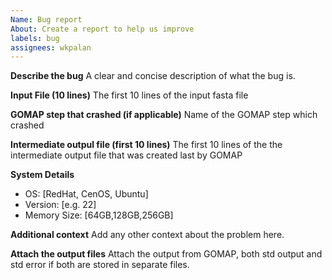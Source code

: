 ```yaml
---
Name: Bug report
About: Create a report to help us improve
labels: bug
assignees: wkpalan
---
```


**Describe the bug**
A clear and concise description of what the bug is.

**Input File (10 lines)**
 The first 10 lines of the input fasta file

**GOMAP step that crashed (if applicable)**
 Name of the GOMAP step which crashed

**Intermediate outpul file (first 10 lines)**
The first 10 lines of the the intermediate output file that was created last by GOMAP

**System Details**
 - OS: [RedHat, CenOS, Ubuntu]
 - Version: [e.g. 22]
 - Memory Size: [64GB,128GB,256GB]

**Additional context**
Add any other context about the problem here.

**Attach the output files**
Attach the output from GOMAP, both std output and std error if both are stored in separate files.
